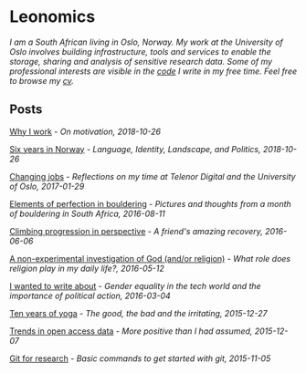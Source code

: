 
# Leonomics

_I am a South African living in Oslo, Norway. My work at the University of Oslo involves building infrastructure, tools and services to enable the storage, sharing and analysis of sensitive research data. Some of my professional interests are visible in the [code](https://github.com/leondutoit) I write in my free time. Feel free to browse my [cv](http://leonomics.com/cv.html)._

## Posts

[Why I work](http://leonomics.com/why-i-work.html) - _On motivation, 2018-10-26_

[Six years in Norway](http://leonomics.com/six-years-in-norway.html) - _Language, Identity, Landscape, and Politics, 2018-10-26_

[Changing jobs](http://leonomics.com/changing-jobs.html) -
_Reflections on my time at Telenor Digital and the University of Oslo, 2017-01-29_

[Elements of perfection in bouldering](http://leonomics.com/elements-of-perfection-in-bouldering.html) - _Pictures and thoughts from a month of bouldering in South Africa, 2016-08-11_

[Climbing progression in perspective](http://leonomics.com/climbing-progression-in-perspective.html) - _A friend's amazing recovery, 2016-06-06_

[A non-experimental investigation of God (and/or religion)](http://leonomics.com/a-non-experimental-investigation-of-god.html) - _What role does religion play in my daily life?, 2016-05-12_

[I wanted to write about](http://leonomics.com/i-wanted-to-write-about.html) - _Gender equality in the tech world and the importance of political action, 2016-03-04_

[Ten years of yoga](http://leonomics.com/ten-years-of-yoga.html) - _The good, the bad and the irritating, 2015-12-27_

[Trends in open access data](http://leonomics.com/trends-in-open-data.html) - _More positive than I had assumed, 2015-12-07_

[Git for research](http://leonomics.com/git-for-research.html) - _Basic commands to get started with git, 2015-11-05_

